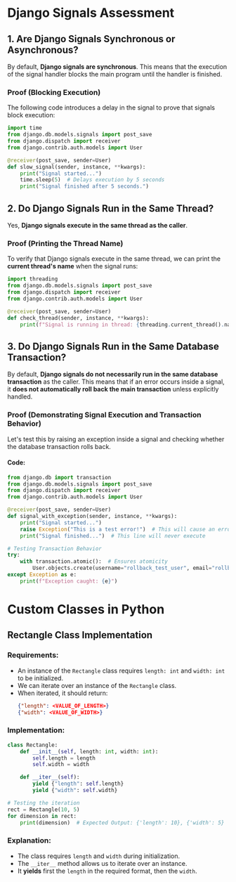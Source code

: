 # Django Signals Assessment

## 1. Are Django Signals Synchronous or Asynchronous?
By default, **Django signals are synchronous**. This means that the execution of the signal handler blocks the main program until the handler is finished.

### Proof (Blocking Execution)
The following code introduces a delay in the signal to prove that signals block execution:

```python
import time
from django.db.models.signals import post_save
from django.dispatch import receiver
from django.contrib.auth.models import User

@receiver(post_save, sender=User)
def slow_signal(sender, instance, **kwargs):
    print("Signal started...")
    time.sleep(5)  # Delays execution by 5 seconds
    print("Signal finished after 5 seconds.")
```


## 2. Do Django Signals Run in the Same Thread?  
Yes, **Django signals execute in the same thread as the caller**.  

### **Proof (Printing the Thread Name)**  
To verify that Django signals execute in the same thread, we can print the **current thread's name** when the signal runs:  

```python
import threading
from django.db.models.signals import post_save
from django.dispatch import receiver
from django.contrib.auth.models import User

@receiver(post_save, sender=User)
def check_thread(sender, instance, **kwargs):
    print(f"Signal is running in thread: {threading.current_thread().name}")
```


## 3. Do Django Signals Run in the Same Database Transaction?  
By default, **Django signals do not necessarily run in the same database transaction** as the caller. This means that if an error occurs inside a signal, it **does not automatically roll back the main transaction** unless explicitly handled.

### **Proof (Demonstrating Signal Execution and Transaction Behavior)**  
Let's test this by raising an exception inside a signal and checking whether the database transaction rolls back.

#### **Code:**
```python
from django.db import transaction
from django.db.models.signals import post_save
from django.dispatch import receiver
from django.contrib.auth.models import User

@receiver(post_save, sender=User)
def signal_with_exception(sender, instance, **kwargs):
    print("Signal started...")
    raise Exception("This is a test error!")  # This will cause an error
    print("Signal finished...")  # This line will never execute

# Testing Transaction Behavior
try:
    with transaction.atomic():  # Ensures atomicity
        User.objects.create(username="rollback_test_user", email="rollback@example.com")
except Exception as e:
    print(f"Exception caught: {e}")
```


# Custom Classes in Python

## Rectangle Class Implementation  

### Requirements:
- An instance of the `Rectangle` class requires `length: int` and `width: int` to be initialized.
- We can iterate over an instance of the `Rectangle` class.
- When iterated, it should return:
  ```json
  {"length": <VALUE_OF_LENGTH>}
  {"width": <VALUE_OF_WIDTH>}
  ```

### Implementation:

```python
class Rectangle:
    def __init__(self, length: int, width: int):
        self.length = length
        self.width = width

    def __iter__(self):
        yield {"length": self.length}
        yield {"width": self.width}

# Testing the iteration
rect = Rectangle(10, 5)
for dimension in rect:
    print(dimension)  # Expected Output: {'length': 10}, {'width': 5}
```

### Explanation:
- The class requires `length` and `width` during initialization.
- The `__iter__` method allows us to iterate over an instance.
- It **yields** first the `length` in the required format, then the `width`.

